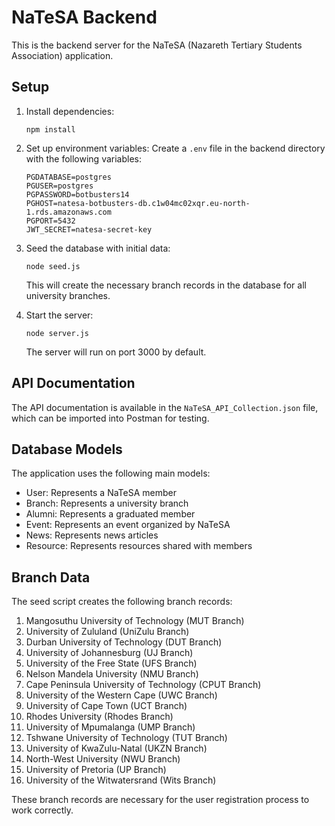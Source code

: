 # NaTeSA Backend

This is the backend server for the NaTeSA (Nazareth Tertiary Students Association) application.

## Setup

1. Install dependencies:
   ```
   npm install
   ```

2. Set up environment variables:
   Create a `.env` file in the backend directory with the following variables:
   ```
   PGDATABASE=postgres
   PGUSER=postgres
   PGPASSWORD=botbusters14
   PGHOST=natesa-botbusters-db.c1w04mc02xqr.eu-north-1.rds.amazonaws.com
   PGPORT=5432
   JWT_SECRET=natesa-secret-key
   ```

3. Seed the database with initial data:
   ```
   node seed.js
   ```
   This will create the necessary branch records in the database for all university branches.

4. Start the server:
   ```
   node server.js
   ```
   The server will run on port 3000 by default.

## API Documentation

The API documentation is available in the `NaTeSA_API_Collection.json` file, which can be imported into Postman for testing.

## Database Models

The application uses the following main models:

- User: Represents a NaTeSA member
- Branch: Represents a university branch
- Alumni: Represents a graduated member
- Event: Represents an event organized by NaTeSA
- News: Represents news articles
- Resource: Represents resources shared with members

## Branch Data

The seed script creates the following branch records:

1. Mangosuthu University of Technology (MUT Branch)
2. University of Zululand (UniZulu Branch)
3. Durban University of Technology (DUT Branch)
4. University of Johannesburg (UJ Branch)
5. University of the Free State (UFS Branch)
6. Nelson Mandela University (NMU Branch)
7. Cape Peninsula University of Technology (CPUT Branch)
8. University of the Western Cape (UWC Branch)
9. University of Cape Town (UCT Branch)
10. Rhodes University (Rhodes Branch)
11. University of Mpumalanga (UMP Branch)
12. Tshwane University of Technology (TUT Branch)
13. University of KwaZulu-Natal (UKZN Branch)
14. North-West University (NWU Branch)
15. University of Pretoria (UP Branch)
16. University of the Witwatersrand (Wits Branch)

These branch records are necessary for the user registration process to work correctly.